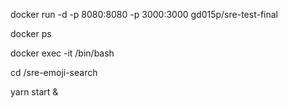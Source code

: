 

docker run -d -p 8080:8080 -p 3000:3000 gd015p/sre-test-final

docker ps

docker exec -it <container-id>  /bin/bash

cd /sre-emoji-search


yarn start &







